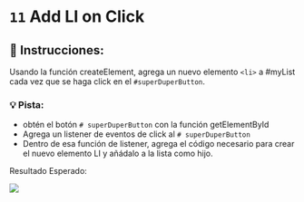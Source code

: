 # `11` Add LI on Click

## 📝 Instrucciones:

Usando la función createElement, agrega un nuevo elemento `<li>` a #myList cada vez que se haga click en el `#superDuperButton`.

### 💡 Pista:
- obtén el botón `# superDuperButton` con la función getElementById
- Agrega un listener de eventos de click al `# superDuperButton`
- Dentro de esa función de listener, agrega el código necesario para crear el nuevo elemento LI y añádalo a la lista como hijo.

Resultado Esperado:

![](http://i.imgur.com/Uv5q1tB.gif"")